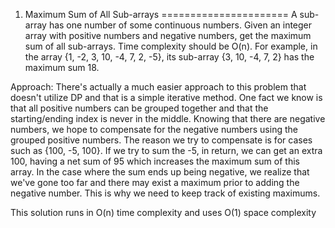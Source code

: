 1. Maximum Sum of All Sub-arrays
======================
 A sub-array has one number of some continuous numbers. Given an integer array  with positive numbers and negative numbers, get the maximum sum of all  sub-arrays. Time complexity should be O(n).
For example, in the array {1, -2, 3, 10, -4, 7, 2,  -5}, its sub-array {3, 10, -4, 7, 2} has the  maximum sum 18.

Approach:
There's actually a much easier approach to this problem that doesn't utilize DP and that is a simple iterative method. One fact we know is that all positive numbers can be grouped together and that the starting/ending index is never in the middle. Knowing that there are negative numbers, we hope to compensate for the negative numbers using the grouped positive numbers.
The reason we try to compensate is for cases such as {100, -5, 100}. If we try to sum the -5, in return, we can get an extra 100, having a net sum of 95 which increases the maximum sum of this array.
In the case where the sum ends up being negative, we realize that we've gone too far and there may exist a maximum prior to adding the negative number. This is why we need to keep track of existing maximums.

This solution runs in O(n) time complexity and uses O(1) space complexity
